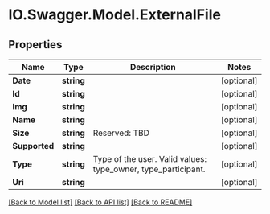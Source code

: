 # IO.Swagger.Model.ExternalFile
## Properties

Name | Type | Description | Notes
------------ | ------------- | ------------- | -------------
**Date** | **string** |  | [optional] 
**Id** | **string** |  | [optional] 
**Img** | **string** |  | [optional] 
**Name** | **string** |  | [optional] 
**Size** | **string** | Reserved: TBD | [optional] 
**Supported** | **string** |  | [optional] 
**Type** | **string** | Type of the user. Valid values: type_owner, type_participant. | [optional] 
**Uri** | **string** |  | [optional] 

[[Back to Model list]](../README.md#documentation-for-models) [[Back to API list]](../README.md#documentation-for-api-endpoints) [[Back to README]](../README.md)

